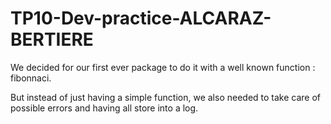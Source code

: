 # TP10-Dev-practice-ALCARAZ-BERTIERE

We decided for our first ever package to do it with a well known function : fibonnaci.

But instead of just having a simple function, we also needed to take care of possible errors and having all store into a log.
